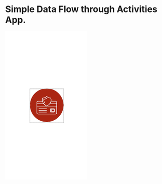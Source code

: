 <h1>Simple Data Flow through Activities App.</h1>
 
[![Watch the video](https://github.com/Funkydude6103/SenderReceiverBasicApp/blob/master/preview.png)](https://github.com/Funkydude6103/SenderReceiverBasicApp/blob/master/demo.mp4)
